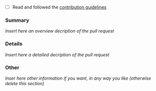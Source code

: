 - [ ] Read and followed the [contribution guidelines](https://github.com/niedev/RTranslator/blob/v2.00/CONTRIBUTING.md)

### Summary

_Insert here an overview decription of the pull request_

### Details

_Insert here a detailed decription of the pull request_

### Other

_Inser here other information if you want, in any way you like (otherwise delete this section)_
